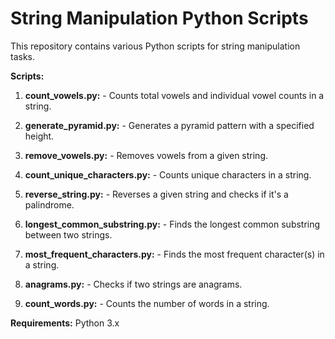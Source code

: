 # String Manipulation Python Scripts

This repository contains various Python scripts for string manipulation tasks.

**Scripts:**

1. **count_vowels.py:** - Counts total vowels and individual vowel counts in a string.

2. **generate_pyramid.py:** - Generates a pyramid pattern with a specified height.

3. **remove_vowels.py:** - Removes vowels from a given string.

4. **count_unique_characters.py:** - Counts unique characters in a string.

5. **reverse_string.py:** - Reverses a given string and checks if it's a palindrome.

6. **longest_common_substring.py:** - Finds the longest common substring between two strings.
   
7. **most_frequent_characters.py:** - Finds the most frequent character(s) in a string.

8. **anagrams.py:** - Checks if two strings are anagrams.
   
9. **count_words.py:** - Counts the number of words in a string.

**Requirements:** Python 3.x
  

